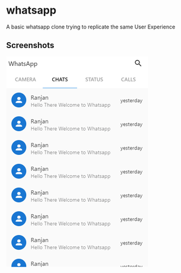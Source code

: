 # whatsapp

A basic whatsapp clone trying to replicate the same User Experience

## Screenshots

![](whatsapp-clone.gif)
